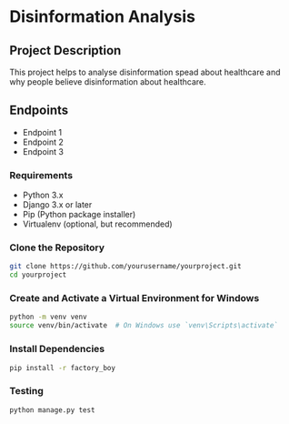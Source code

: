 # Disinformation Analysis

## Project Description
This project helps to analyse disinformation spead about healthcare and 
why people believe disinformation about healthcare.


## Endpoints
- Endpoint 1
- Endpoint 2
- Endpoint 3

### Requirements
- Python 3.x
- Django 3.x or later
- Pip (Python package installer)
- Virtualenv (optional, but recommended)

### Clone the Repository
```bash
git clone https://github.com/yourusername/yourproject.git
cd yourproject
```

### Create and Activate a Virtual Environment for Windows
```bash
python -m venv venv
source venv/bin/activate  # On Windows use `venv\Scripts\activate`
```

### Install Dependencies
```bash
pip install -r factory_boy
```

### Testing
```bash
python manage.py test
```

